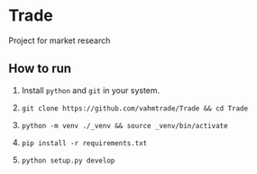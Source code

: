 # Trade 

Project for market research


## How to run

1. Install `python` and `git` in your system.

2. `git clone https://github.com/vahmtrade/Trade && cd Trade`

3. `python -m venv ./_venv && source _venv/bin/activate`

4. `pip install -r requirements.txt`

5. `python setup.py develop`